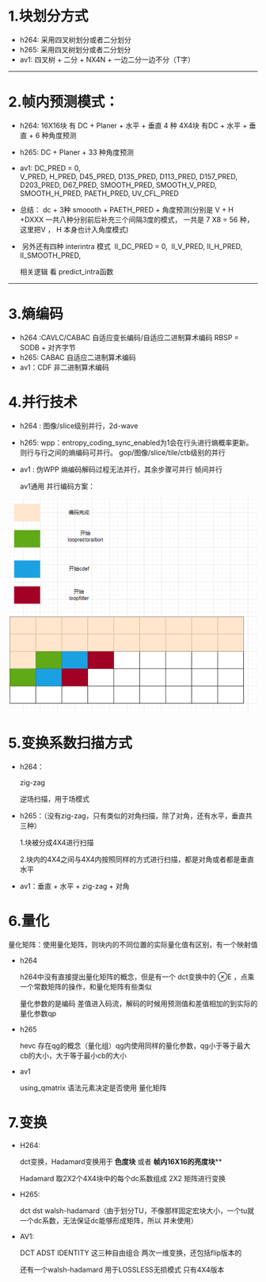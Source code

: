 # 1.块划分方式

- h264: 采用四叉树划分或者二分划分
- h265: 采用四叉树划分或者二分划分
- av1: 四叉树 + 二分 + NX4N +  一边二分一边不分（T字）

--------------------------------------------------------
# 2.帧内预测模式：

- h264:
      16X16块 有 DC + Planer + 水平 + 垂直 4 种
      4X4块  有DC + 水平 + 垂直 + 6 种角度预测

- h265: 
      DC + Planer + 33 种角度预测

- av1:
      DC_PRED = 0,  
  	V_PRED,
  	H_PRED,
  	D45_PRED,
  	D135_PRED,
  	D113_PRED,
  	D157_PRED,
  	D203_PRED,
  	D67_PRED,
  	SMOOTH_PRED,
  	SMOOTH_V_PRED,
  	SMOOTH_H_PRED,
  	PAETH_PRED,
  	UV_CFL_PRED 
-    总结： dc + 3种 smoooth + PAETH_PRED + 
              角度预测(分别是 V + H +DXXX 一共八种分别前后补充三个间隔3度的模式，
              一共是 7 X8  = 56 种，这里把V ， H 本身也计入角度模式)
- ​    另外还有四种 interintra 模式
  ​        II_DC_PRED = 0,
  ​        II_V_PRED,
  ​        II_H_PRED,
  ​        II_SMOOTH_PRED,

    相关逻辑 看 predict_intra函数 
----------------------
# 3.熵编码

- h264 :CAVLC/CABAC 自适应变长编码/自适应二进制算术编码
           RBSP = SODB + 对齐字节
- h265: CABAC 自适应二进制算术编码
- av1：CDF 非二进制算术编码


# 4.并行技术

- h264 :
      图像/slice级别并行，2d-wave

- h265: 
      wpp：entropy_coding_sync_enabled为1会在行头进行熵概率更新。则行与行之间的熵编码可并行。
      gop/图像/slice/tile/ctb级别的并行

- av1 :
     伪WPP 熵编码解码过程无法并行，其余步骤可并行
     帧间并行

     av1通用 并行编码方案：

![AV编码并行](AV编码并行.PNG)

# 5.变换系数扫描方式

- h264：

  zig-zag

  逆场扫描，用于场模式

- h265：（没有zig-zag，只有类似的对角扫描，除了对角，还有水平，垂直共三种）

   1.块被分成4X4进行扫描

   2.块内的4X4之间与4X4内按照同样的方式进行扫描，都是对角或者都是垂直水平

   

- av1：垂直 + 水平 + zig-zag + 对角

# 6.量化

 量化矩阵：使用量化矩阵，则块内的不同位置的实际量化值有区别，有一个映射值

- h264

   h264中没有直接提出量化矩阵的概念，但是有一个 dct变换中的 ⊗E ，点乘一个常数矩阵的操作，和量化矩阵有些类似

   量化参数的是编码 差值进入码流，解码的时候用预测值和差值相加的到实际的量化参数qp

  

- h265

  hevc 存在qg的概念（量化组）qg内使用同样的量化参数，qg小于等于最大cb的大小，大于等于最小cb的大小

  

- av1

  using_qmatrix 语法元素决定是否使用 量化矩阵

  

  

  

  

  

# 7.变换

- H264:

  dct变换，Hadamard变换用于 **色度块** 或者  **帧内16X16的亮度块**** 

  Hadamard 取2X2个4X4块中的每个dc系数组成 2X2 矩阵进行变换

- H265:

  dct  dst  walsh-hadamard（由于划分TU，不像那样固定宏块大小，一个tu就一个dc系数，无法保证dc能够形成矩阵，所以 并未使用）

- AV1:

  DCT  ADST   IDENTITY 这三种自由组合 两次一维变换，还包括flip版本的

  还有一个walsh-hadamard 用于LOSSLESS无损模式 只有4X4版本




